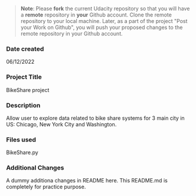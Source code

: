 >**Note**: Please **fork** the current Udacity repository so that you will have a **remote** repository in **your** Github account. Clone the remote repository to your local machine. Later, as a part of the project "Post your Work on Github", you will push your proposed changes to the remote repository in your Github account.

### Date created
06/12/2022

### Project Title
BikeShare project

### Description
Allow user to explore data related to bike share systems for 3 main city in US: Chicago, New York City and Washington.

### Files used
BikeShare.py

### Additional Changes

A dummy additiona changes in README here.
This README.md is completely for practice purpose.
